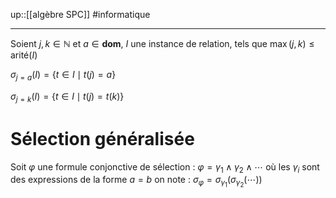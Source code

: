 up::[[algèbre SPC]]
#informatique 

----

Soient $j, k \in \mathbb{N}$ et $a \in \mathbf{dom}$, $I$ une instance de relation, tels que $\max(j, k) \leq \text{arité}(I)$

$\sigma_{j=a}(I) = \{ t \in I \mid t(j) = a \}$

$\sigma_{j=k}(I) = \{ t \in I \mid t(j) = t(k) \}$


# Sélection généralisée

Soit $\varphi$ une formule conjonctive de sélection : 
$\varphi = \gamma_{1} \wedge \gamma_{2} \wedge \cdots$
où les $\gamma _{i}$ sont des expressions de la forme $a = b$
on note :
$\sigma _{\varphi} = \sigma _{\gamma_{1}}\left( \sigma_{\gamma_{2}} (\cdots) \right)$

